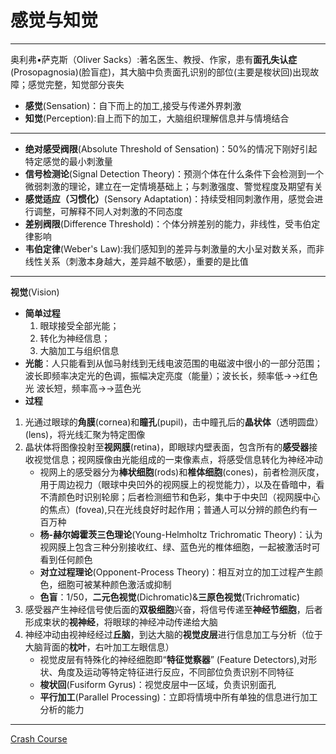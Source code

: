 # 感觉与知觉
---
奥利弗•萨克斯（Oliver Sacks）:著名医生、教授、作家，患有**面孔失认症**(Prosopagnosia)(脸盲症)，其大脑中负责面孔识别的部位(主要是梭状回)出现故障；感觉完整，知觉部分丧失

* **感觉**(Sensation)：自下而上的加工,接受与传递外界刺激
* **知觉**(Perception):自上而下的加工，大脑组织理解信息并与情境结合
---
* **绝对感受阀限**(Absolute Threshold of Sensation)：50%的情况下刚好引起特定感觉的最小刺激量
* **信号检测论**(Signal Detection Theory)：预测个体在什么条件下会检测到一个微弱刺激的理论，建立在一定情境基础上；与刺激强度、警觉程度及期望有关
* **感觉适应（习惯化）**(Sensory Adaptation)：持续受相同刺激作用，感觉会进行调整，可解释不同人对刺激的不同态度
* **差别阀限**(Difference Threshold)：个体分辨差别的能力，非线性，受韦伯定律影响
* **韦伯定律**(Weber's Law):我们感知到的差异与刺激量的大小呈对数关系，而非线性关系（刺激本身越大，差异越不敏感），重要的是比值

----
**视觉**(Vision)
* **简单过程**
  1. 眼球接受全部光能；
  2. 转化为神经信息；
  3. 大脑加工与组织信息
* **光能**：人只能看到从伽马射线到无线电波范围的电磁波中很小的一部分范围；波长即频率决定光的色调，振幅决定亮度（能量）；波长长，频率低→→红色光  波长短，频率高→→蓝色光
* **过程**
1. 光通过眼球的**角膜**(cornea)和**瞳孔**(pupil)，击中瞳孔后的**晶状体**（透明圆盘）(lens)，将光线汇聚为特定图像
2. 晶状体将图像投射至**视网膜**(retina)，即眼球内壁表面，包含所有的**感受器**接收视觉信息；视网膜像由光能组成的一束像素点，将感受信息转化为神经冲动
   * 视网上的感受器分为**棒状细胞**(rods)和**椎体细胞**(cones)，前者检测灰度，用于周边视力（眼球中央凹外的视网膜上的视觉能力），以及在昏暗中，看不清颜色时识别轮廓；后者检测细节和色彩，集中于中央凹（视网膜中心的焦点）(fovea),只在光线良好时起作用；普通人可以分辨的颜色约有一百万种
   * **杨-赫尔姆霍茨三色理论**(Young-Helmholtz Trichromatic Theory)：认为视网膜上包含三种分别接收红、绿、蓝色光的椎体细胞，一起被激活时可看到任何颜色
   * **对立过程理论**(Opponent-Process Theory)：相互对立的加工过程产生颜色，细胞可被某种颜色激活或抑制
   * **色盲**：1/50，**二元色视觉**(Dichromatic)&**三原色视觉**(Trichromatic)
3. 感受器产生神经信号使后面的**双极细胞**兴奋，将信号传递至**神经节细胞**，后者形成束状的**视神经**，将眼球的神经冲动传递给大脑
4. 神经冲动由视神经经过**丘脑**，到达大脑的**视觉皮层**进行信息加工与分析（位于大脑背面的**枕叶**，右叶加工左眼信息）
    * 视觉皮层有特殊化的神经细胞即“**特征觉察器**”   (Feature Detectors),对形状、角度及运动等特定特征进行反应，不同部位负责识别不同特征
    * **梭状回**(Fusiform Gyrus)：视觉皮层中一区域，负责识别面孔
    * **平行加工**(Parallel Processing)：立即将情境中所有单独的信息进行加工分析的能力

---
[Crash Course](https://www.bilibili.com/video/BV1Zs411c7W6?p=6)